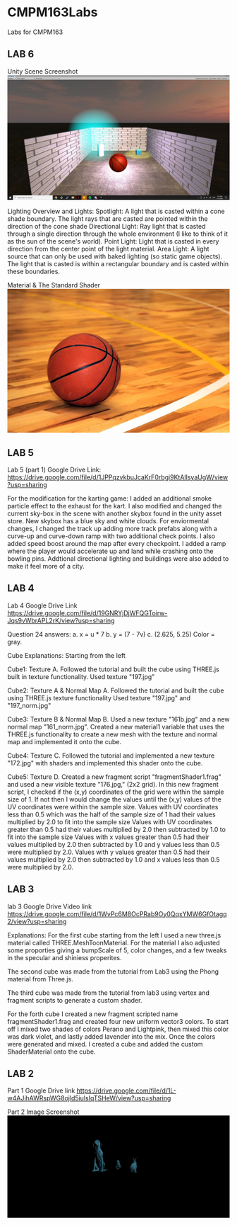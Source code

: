 # CMPM163Labs
Labs for CMPM163

LAB 6
---------------------------------------------------------------------------------------------------------
Unity Scene Screenshot
![](images/CMPM163_Lab6_ss.jpg)

Lighting Overview and Lights:
Spotlight: A light that is casted within a cone shade boundary. The light rays that are casted are pointed within the direction of the              cone shade
Directional Light: Ray light that is casted through a single direction through the whole environment (I like to think of it as the sun                      of the scene's world).
Point Light: Light that is casted in every direction from the center point of the light material. 
Area Light: A light source that can only be used with baked lighting (so static game objects). The light that is casted is within a                 rectangular boundary and is casted within these boundaries.

Material & The Standard Shader
![](images/basketball_reference.jpg)







LAB 5
---------------------------------------------------------------------------------------------------------
Lab 5 (part 1) Google Drive Link:
https://drive.google.com/file/d/1JPPqzvkbuJcaKrF0rbgi9KtAIlsyaUgW/view?usp=sharing

For the modification for the karting game: 
I added an additional smoke particle effect to the exhaust for the kart. 
I also modified and changed the current sky-box in the scene with another skybox found in the unity asset store. New skybox has a blue sky and white clouds.
For enviormental changes, I changed the track up adding more track prefabs along with a curve-up and curve-down ramp with two additional check points. I also added speed boost around the map after every checkpoint. I added a ramp where the player would accelerate up and land while crashing onto the bowling pins. Addtional directional lighting and buildings were also added to make it feel more of a city.


LAB 4
---------------------------------------------------------------------------------------------------------
Lab 4 Google Drive Link
https://drive.google.com/file/d/19GNRYjDjWFQGToirw-Jqs9vWbrAPL2rK/view?usp=sharing

Question 24 answers:
a. x = u * 7
b. y = (7 - 7v)
c. (2.625, 5.25) Color = gray.

Cube Explanations: Starting from the left

Cube1: Texture A. Followed the tutorial and built the cube using THREE.js built in texture functionality. Used texture "197.jpg"

Cube2: Texture A & Normal Map A. Followed the tutorial and built the cube using THREE.js texture functionality Used texture "197.jpg" and "197_norm.jpg"

Cube3: Texture B & Normal Map B. Used a new texture "161b.jpg" and a new normal map "161_norm.jpg". Created a new material1 variable that uses the THREE.js functionality to create a new mesh with the texture and normal map and implemented it onto the cube.

Cube4: Texture C. Followed the tutorial and implemented a new texture "172.jpg" with shaders and implemented this shader onto the cube.

Cube5: Texture D. Created a new fragment script "fragmentShader1.frag" and used a new visible texture "176.jpg," (2x2 grid).
In this new fragment script, I checked if the (x,y) coordinates of the grid were within the sample size of 1. If not then I would change the values until the (x,y) values of the UV coordinates were within the sample size.
Values with UV coordinates less than 0.5 which was the half of the sample size of 1 had their values multiplied by 2.0 to fit into the sample size
Values with UV coordinates greater than 0.5 had their values multiplied by 2.0 then subtracted by 1.0 to fit into the sample size
Values with x values greater than 0.5 had their values multiplied by 2.0 then subtracted by 1.0 and y values less than 0.5 were multiplied by 2.0.
Values with y values greater than 0.5 had their values multiplied by 2.0 then subtracted by 1.0 and x values less than 0.5 were multiplied by 2.0.

LAB 3
---------------------------------------------------------------------------------------
lab 3 Google Drive Video link
https://drive.google.com/file/d/1WvPc6M8OcPRab9Oy0QqxYMW6GfOtagq2/view?usp=sharing

Explanations: 
For the first cube starting from the left I used a new three.js material called THREE.MeshToonMaterial. For the material I also adjusted some proporties giving a bumpScale of 5, color changes, and a few tweaks in the specular and shiniess properites.

The second cube was made from the tutorial from Lab3 using the Phong material from Three.js.

The third cube was made from the tutorial from lab3 using vertex and fragment scripts to generate a custom shader.

For the forth cube I created a new fragment scripted name fragmentShader1.frag and created four new uniform vector3 colors. To start off I mixed two shades of colors Perano and Lightpink, then mixed this color was dark violet, and lastly added lavender into the mix. Once the colors were generated and mixed. I created a cube and added the custom ShaderMaterial onto the cube.




LAB 2
---------------------------------------------------------------------------------------
Part 1 Google Drive link 
https://drive.google.com/file/d/1L-w4AJihAWRspWG8ojld5iulsIqTSHeW/view?usp=sharing

Part 2 Image Screenshot
![](images/part2_image.png)

